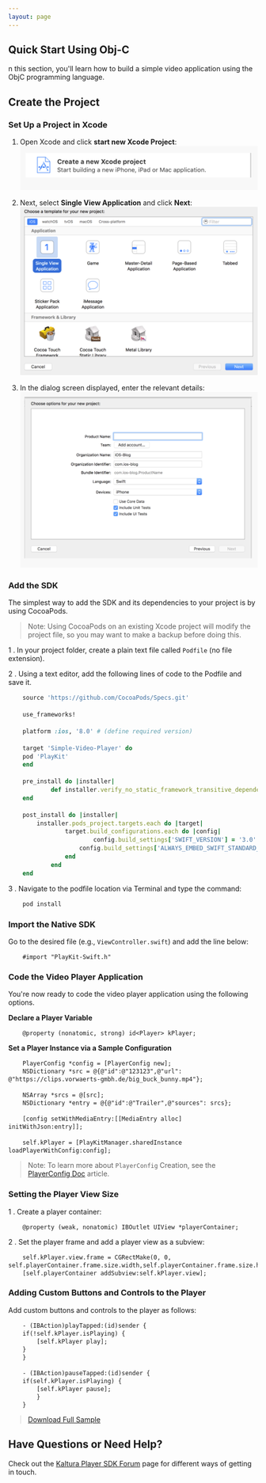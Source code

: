 ```yaml
---
layout: page
---
```


## Quick Start Using Obj-C  

n this section, you'll learn how to build a simple video application using the ObjC programming language.

## Create the Project  

### Set Up a Project in Xcode  

1. Open Xcode and click **start new Xcode Project**:
	![help](./v3-images/iOS/newProj.png) 

2. Next, select **Single View Application** and click **Next**:
	![help](./v3-images/iOS/singleView.png) 

3. In the dialog screen displayed, enter the relevant details:
	![help](./v3-images/iOS/projDetails.png) 


### Add the SDK

The simplest way to add the SDK and its dependencies to your project is by using CocoaPods.

>Note: Using CocoaPods on an existing Xcode project will modify the project file, so you may want to make a backup before doing this.

1 . In your project folder, create a plain text file called `Podfile` (no file extension).

2 . Using a text editor, add the following lines of code to the Podfile and save it.

```ruby
	source 'https://github.com/CocoaPods/Specs.git'

	use_frameworks!

	platform :ios, '8.0' # (define required version)

	target 'Simple-Video-Player' do
	pod 'PlayKit'
	end
	
	pre_install do |installer|
    		def installer.verify_no_static_framework_transitive_dependencies; end
	end

	post_install do |installer| 
   		installer.pods_project.targets.each do |target| 
        		target.build_configurations.each do |config| 
                		config.build_settings['SWIFT_VERSION'] = '3.0'
	        		config.build_settings['ALWAYS_EMBED_SWIFT_STANDARD_LIBRARIES'] = 'NO'
        		end 
    		end 
	end

```
	
3 . Navigate to the podfile location via Terminal and type the command:

```ruby
	pod install

```

### Import the Native SDK

Go to the desired file (e.g., `ViewController.swift`) and add the line below:

```objc
	#import "PlayKit-Swift.h"

```

### Code the Video Player Application  

You're now ready to code the video player application using the following options.

**Declare a Player Variable**

```objc
	@property (nonatomic, strong) id<Player> kPlayer;

```

**Set a Player Instance via a Sample Configuration**

```objc
	PlayerConfig *config = [PlayerConfig new];
	NSDictionary *src = @{@"id":@"123123",@"url": @"https://clips.vorwaerts-gmbh.de/big_buck_bunny.mp4"};
    
	NSArray *srcs = @[src];
	NSDictionary *entry = @{@"id":@"Trailer",@"sources": srcs};
    
	[config setWithMediaEntry:[[MediaEntry alloc] initWithJson:entry]];
    
	self.kPlayer = [PlayKitManager.sharedInstance loadPlayerWithConfig:config];

```

>Note: To learn more about `PlayerConfig` Creation, see the [PlayerConfig Doc]() article.

### Setting the Player View Size  

1 . Create a player container: 

```objc
	@property (weak, nonatomic) IBOutlet UIView *playerContainer;

```
2 . Set the player frame and add a player view as a subview:

```objc
	self.kPlayer.view.frame = CGRectMake(0, 0, self.playerContainer.frame.size.width,self.playerContainer.frame.size.height);   
	[self.playerContainer addSubview:self.kPlayer.view];

```

### Adding Custom Buttons and Controls to the Player  

Add custom buttons and controls to the player as follows:

```objc
	- (IBAction)playTapped:(id)sender {
    if(!self.kPlayer.isPlaying) {
        [self.kPlayer play];
    }
	}

	- (IBAction)pauseTapped:(id)sender {
    if(self.kPlayer.isPlaying) {
        [self.kPlayer pause];
	    }
	}

```

> [Download Full Sample]()


## Have Questions or Need Help?

Check out the [Kaltura Player SDK Forum](https://forum.kaltura.org/c/playkit) page for different ways of getting in touch.

